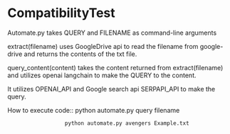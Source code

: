 # CompatibilityTest

Automate.py takes QUERY and FILENAME as command-line arguments 

extract(filename) uses GoogleDrive api to read the filename from google-drive and returns the contents of the txt file.

query_content(content) takes the content returned from extract(filename) and utilizes openai langchain to make the QUERY to the content. 

It utilizes OPENAI_API and Google search api  SERPAPI_API to make the query.


How to execute code::
                      python automate.py query filename

                      python automate.py avengers Example.txt
